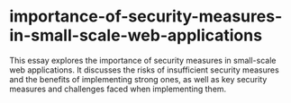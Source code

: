 # importance-of-security-measures-in-small-scale-web-applications
This essay explores the importance of security measures in small-scale web applications. It discusses the risks of insufficient security measures and the benefits of implementing strong ones, as well as key security measures and challenges faced when implementing them. 
